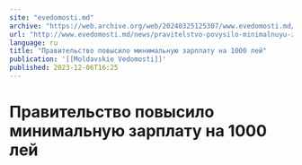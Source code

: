 ```yaml
---
site: "evedomosti.md"
archive: "https://web.archive.org/web/20240325125307/www.evedomosti.md/news/pravitelstvo-povysilo-minimalnuyu-zarplatu-na-1000-lej"
url: "http://www.evedomosti.md/news/pravitelstvo-povysilo-minimalnuyu-zarplatu-na-1000-lej"
language: ru
title: "Правительство повысило минимальную зарплату на 1000 лей"
publication: '[[Moldavskie Vedomosti]]'
published: 2023-12-06T16:25
---
```


# Правительство повысило минимальную зарплату на 1000 лей

